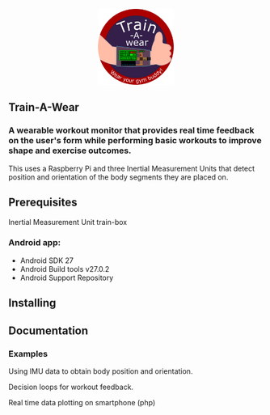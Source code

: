 <p align="center"> <img src="https://github.com/InaSusnoschi/train-A-wear/blob/master/trainAwear_logo.png" height=150px width=150px alt="train-A-wear logo" /> </p>

## Train-A-Wear
### A wearable workout monitor that provides real time feedback on the user's form while performing basic workouts to improve shape and exercise outcomes.

This uses a Raspberry Pi and three Inertial Measurement Units that detect position and orientation of the body segments they are placed on.

## Prerequisites
Inertial Measurement Unit train-box

### Android app:
<ul>
  <li> Android SDK 27 </li>
  <li> Android Build tools v27.0.2 </li>
  <li> Android Support Repository </li>
</ul>

## Installing


## Documentation

### Examples
Using IMU data to obtain body position and orientation.

Decision loops for workout feedback.

Real time data plotting on smartphone (php)

